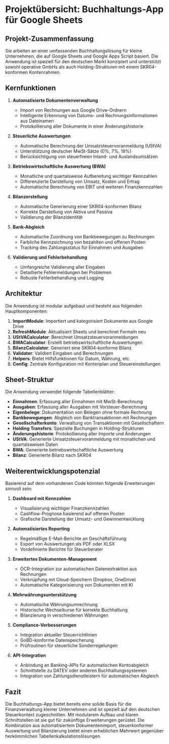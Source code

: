 # Projektübersicht: Buchhaltungs-App für Google Sheets

## Projekt-Zusammenfassung

Sie arbeiten an einer umfassenden Buchhaltungslösung für kleine Unternehmen, die auf Google Sheets und Google Apps Script basiert. Die Anwendung ist speziell für den deutschen Markt konzipiert und unterstützt sowohl operative GmbHs als auch Holding-Strukturen mit einem SKR04-konformen Kontenrahmen.

## Kernfunktionen

1. **Automatisierte Dokumentenverwaltung**
    - Import von Rechnungen aus Google Drive-Ordnern
    - Intelligente Erkennung von Datums- und Rechnungsinformationen aus Dateinamen
    - Protokollierung aller Dokumente in einer Änderungshistorie

2. **Steuerliche Auswertungen**
    - Automatische Berechnung der Umsatzsteuervoranmeldung (UStVA)
    - Unterstützung deutscher MwSt-Sätze (0%, 7%, 19%)
    - Berücksichtigung von steuerfreien Inland- und Auslandsumsätzen

3. **Betriebswirtschaftliche Auswertung (BWA)**
    - Monatliche und quartalsweise Aufbereitung wichtiger Kennzahlen
    - Differenzierte Darstellung von Umsatz, Kosten und Ertrag
    - Automatische Berechnung von EBIT und weiteren Finanzkennzahlen

4. **Bilanzerstellung**
    - Automatische Generierung einer SKR04-konformen Bilanz
    - Korrekte Darstellung von Aktiva und Passiva
    - Validierung der Bilanzidentität

5. **Bank-Abgleich**
    - Automatische Zuordnung von Bankbewegungen zu Rechnungen
    - Farbliche Kennzeichnung von bezahlten und offenen Posten
    - Tracking des Zahlungsstatus für Einnahmen und Ausgaben

6. **Validierung und Fehlerbehandlung**
    - Umfangreiche Validierung aller Eingaben
    - Detaillierte Fehlermeldungen bei Problemen
    - Robuste Fehlerbehandlung und Logging

## Architektur

Die Anwendung ist modular aufgebaut und besteht aus folgenden Hauptkomponenten:

1. **ImportModule**: Importiert und kategorisiert Dokumente aus Google Drive
2. **RefreshModule**: Aktualisiert Sheets und berechnet Formeln neu
3. **UStVACalculator**: Berechnet Umsatzsteuervoranmeldungen
4. **BWACalculator**: Erstellt betriebswirtschaftliche Auswertungen
5. **BilanzCalculator**: Generiert eine SKR04-konforme Bilanz
6. **Validator**: Validiert Eingaben und Berechnungen
7. **Helpers**: Bietet Hilfsfunktionen für Datum, Währung, etc.
8. **Config**: Zentrale Konfiguration mit Kontenplan und Steuereinstellungen

## Sheet-Struktur

Die Anwendung verwendet folgende Tabellenblätter:

- **Einnahmen**: Erfassung aller Einnahmen mit MwSt-Berechnung
- **Ausgaben**: Erfassung aller Ausgaben mit Vorsteuer-Berechnung
- **Eigenbelege**: Dokumentation von Belegen ohne formale Rechnung
- **Bankbewegungen**: Abgleich von Banktransaktionen mit Rechnungen
- **Gesellschafterkonto**: Verwaltung von Transaktionen mit Gesellschaftern
- **Holding Transfers**: Spezielle Buchungen in Holding-Strukturen
- **Änderungshistorie**: Protokollierung aller Importe und Änderungen
- **UStVA**: Generierte Umsatzsteuervoranmeldung mit monatlichen und quartalsweisen Daten
- **BWA**: Generierte betriebswirtschaftliche Auswertung
- **Bilanz**: Generierte Bilanz nach SKR04

## Weiterentwicklungspotenzial

Basierend auf dem vorhandenen Code könnten folgende Erweiterungen sinnvoll sein:

1. **Dashboard mit Kennzahlen**
    - Visualisierung wichtiger Finanzkennzahlen
    - Cashflow-Prognose basierend auf offenen Posten
    - Grafische Darstellung der Umsatz- und Gewinnentwicklung

2. **Automatisiertes Reporting**
    - Regelmäßige E-Mail-Berichte an Geschäftsführung
    - Export von Auswertungen als PDF oder XLSX
    - Vordefinierte Berichte für Steuerberater

3. **Erweitertes Dokumenten-Management**
    - OCR-Integration zur automatischen Datenextraktion aus Rechnungen
    - Verknüpfung mit Cloud-Speichern (Dropbox, OneDrive)
    - Automatische Kategorisierung von Dokumenten mit KI

4. **Mehrwährungsunterstützung**
    - Automatische Währungsumrechnung
    - Historische Wechselkurse für korrekte Buchhaltung
    - Bilanzierung in verschiedenen Währungen

5. **Compliance-Verbesserungen**
    - Integration aktueller Steuerrichtlinien
    - GoBD-konforme Datenspeicherung
    - Prüfroutinen für steuerliche Sonderregelungen

6. **API-Integration**
    - Anbindung an Banking-APIs für automatischen Kontoabgleich
    - Schnittstelle zu DATEV oder anderen Buchhaltungssystemen
    - Integration von Zahlungsdienstleistern für automatischen Abgleich

## Fazit

Die Buchhaltungs-App bietet bereits eine solide Basis für die Finanzverwaltung kleiner Unternehmen und ist speziell auf den deutschen Steuerkontext zugeschnitten. Mit modularem Aufbau und klaren Schnittstellen ist sie gut für zukünftige Erweiterungen gerüstet. Die Kombination aus automatisiertem Dokumentenimport, steuerkonformer Auswertung und Bilanzierung bietet einen erheblichen Mehrwert gegenüber herkömmlichen Tabellenkalkulationslösungen.
